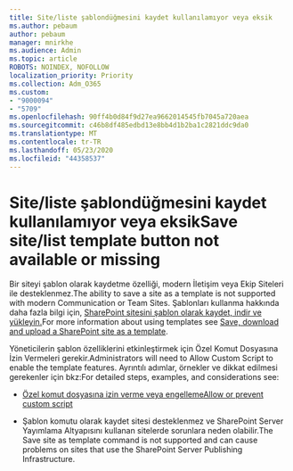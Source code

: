 ```yaml
---
title: Site/liste şablondüğmesini kaydet kullanılamıyor veya eksik
ms.author: pebaum
author: pebaum
manager: mnirkhe
ms.audience: Admin
ms.topic: article
ROBOTS: NOINDEX, NOFOLLOW
localization_priority: Priority
ms.collection: Adm_O365
ms.custom:
- "9000094"
- "5709"
ms.openlocfilehash: 90ff4b0d84f9d27ea9662014545fb7045a720aea
ms.sourcegitcommit: c46b8df485edbd13e8bb4d1b2ba1c2821ddc9da0
ms.translationtype: MT
ms.contentlocale: tr-TR
ms.lasthandoff: 05/23/2020
ms.locfileid: "44358537"
---
```

# <a name="save-sitelist-template-button-not-available-or-missing"></a><span data-ttu-id="52231-102">Site/liste şablondüğmesini kaydet kullanılamıyor veya eksik</span><span class="sxs-lookup"><span data-stu-id="52231-102">Save site/list template button not available or missing</span></span>

<span data-ttu-id="52231-103">Bir siteyi şablon olarak kaydetme özelliği, modern İletişim veya Ekip Siteleri ile desteklenmez.</span><span class="sxs-lookup"><span data-stu-id="52231-103">The ability to save a site as a template is not supported with modern Communication or Team Sites.</span></span> <span data-ttu-id="52231-104">Şablonları kullanma hakkında daha fazla bilgi için, [SharePoint sitesini şablon olarak kaydet, indir ve yükleyin.](https://docs.microsoft.com/sharepoint/dev/general-development/save-download-and-upload-a-sharepoint-site-as-a-template)</span><span class="sxs-lookup"><span data-stu-id="52231-104">For more information about using templates see [Save, download and upload a SharePoint site as a template](https://docs.microsoft.com/sharepoint/dev/general-development/save-download-and-upload-a-sharepoint-site-as-a-template).</span></span>

<span data-ttu-id="52231-105">Yöneticilerin şablon özelliklerini etkinleştirmek için Özel Komut Dosyasına İzin Vermeleri gerekir.</span><span class="sxs-lookup"><span data-stu-id="52231-105">Administrators will need to Allow Custom Script to enable the template features.</span></span> <span data-ttu-id="52231-106">Ayrıntılı adımlar, örnekler ve dikkat edilmesi gerekenler için bkz:</span><span class="sxs-lookup"><span data-stu-id="52231-106">For detailed steps, examples, and considerations see:</span></span>

- [<span data-ttu-id="52231-107">Özel komut dosyasına izin verme veya engelleme</span><span class="sxs-lookup"><span data-stu-id="52231-107">Allow or prevent custom script</span></span>](https://docs.microsoft.com/sharepoint/allow-or-prevent-custom-script)

- <span data-ttu-id="52231-108">Şablon komutu olarak kaydet sitesi desteklenmez ve SharePoint Server Yayımlama Altyapısını kullanan sitelerde sorunlara neden olabilir.</span><span class="sxs-lookup"><span data-stu-id="52231-108">The Save site as template command is not supported and can cause problems on sites that use the SharePoint Server Publishing Infrastructure.</span></span>


